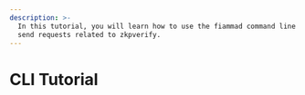 ```yaml
---
description: >-
  In this tutorial, you will learn how to use the fiammad command line tool to
  send requests related to zkpverify.
---
```


# CLI Tutorial

